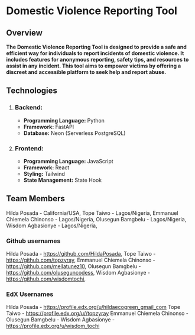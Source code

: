 # **Domestic Violence Reporting Tool**

## **Overview**

**The Domestic Violence Reporting Tool is designed to provide a safe and efficient way for individuals to report incidents of domestic violence. It includes features for anonymous reporting, safety tips, and resources to assist in any incident. This tool aims to empower victims by offering a discreet and accessible platform to seek help and report abuse.**

## **Technologies**

1. ### **Backend:**

   - **Programming Language:** Python
   - **Framework:** FastAPI
   - **Database:** Neon (Serverless PostgreSQL)

2. ### **Frontend:**
   - **Programming Language:** JavaScript
   - **Framework:** React
   - **Styling:** Tailwind
   - **State Management:** State Hook

## **Team Members**
Hilda Posada - California/USA,
Tope Taiwo - Lagos/Nigeria,
Emmanuel Chiemela Chinonso - Lagos/Nigeria,
Olusegun Bamgbelu - Lagos/Nigeria,
Wisdom Agbasionye - Lagos/Nigeria,

### **Github usernames**
Hilda Posada - https://github.com/HildaPosada,
Tope Taiwo - https://github.com/topzyray,
Emmanuel Chiemela Chinonso - https://github.com/mellatunez10,
Olusegun Bamgbelu - https://github.com/oluseguncodess,
Wisdom Agbasionye - https://github.com/wisdomtochi,

### **EdX Usernames**
Hilda Posada - https://profile.edx.org/u/hildaecogreen_gmail_com
Tope Taiwo - https://profile.edx.org/u//topzyray
Emmanuel Chiemela Chinonso - 
Olusegun Bamgbelu - 
Wisdom Agbasionye - https://profile.edx.org/u/wisdom_tochi

